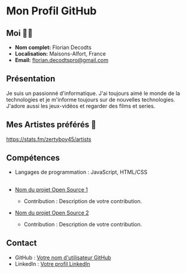 # Mon Profil GitHub

## Moi 🧑‍💻

- **Nom complet:** Florian Decodts
- **Localisation:** Maisons-Alfort, France
- **Email:** florian.decodtspro@gmail.com

## Présentation

Je suis un passionné d'informatique. J'ai toujours aimé le monde de la technologies et je m'informe toujours sur de nouvelles technologies. 
J'adore aussi les jeux-vidéos et regarder des films et series. 

## Mes Artistes préférés 🎵

https://stats.fm/zertyboy45/artists

## Compétences

- Langages de programmation : JavaScript, HTML/CSS

## 

- [Nom du projet Open Source 1](lien-vers-le-projet-1)
  - Contribution : Description de votre contribution.
  
- [Nom du projet Open Source 2](lien-vers-le-projet-2)
  - Contribution : Description de votre contribution.

## Contact

- GitHub : [Votre nom d'utilisateur GitHub](https://github.com/votre-nom-d-utilisateur)
- LinkedIn : [Votre profil LinkedIn](https://www.linkedin.com/in/votre-profil-linkedin)
